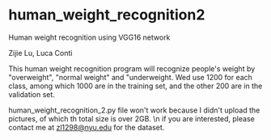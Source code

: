 # human_weight_recognition2
Human weight recognition using VGG16 network

Zijie Lu, Luca Conti

This human weight recognition program will recognize people's weight by "overweight", "normal weight" and "underweight.
Wed use 1200 for each class, among which 1000 are in the training set, and the other 200 are in the validation set.

human_weight_recognition_2.py file won't work because I didn't upload the pictures, of which th total size is over 2GB. \n if you are interested, please contact me at zl1298@nyu.edu for the dataset.
